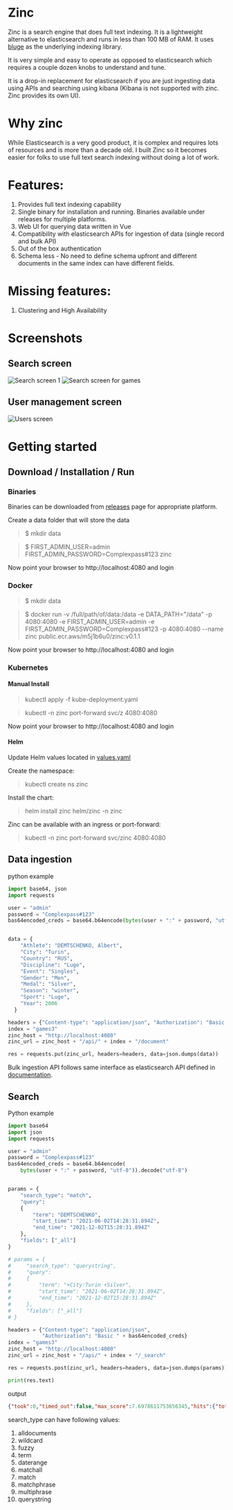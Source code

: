 # Zinc

Zinc is a search engine that does full text indexing. It is a lightweight alternative to elasticsearch and runs in less than 100 MB of RAM. It uses [bluge](https://github.com/blugelabs/bluge) as the underlying indexing library.

It is very simple and easy to operate as opposed to elasticsearch which requires a couple dozen knobs to understand and tune. 

It is a drop-in replacement for elasticsearch if you are just ingesting data using APIs and searching using kibana (Kibana is not supported with zinc. Zinc provides its own UI).

# Why zinc

  While Elasticsearch is a very good product, it is complex and requires lots of resources and is more than a decade old. I built Zinc so it becomes easier for folks to use full text search indexing without doing a lot of work.

# Features:

1. Provides full text indexing capability
2. Single binary for installation and running. Binaries available under releases for multiple platforms.
3. Web UI for querying data written in Vue
4. Compatibility with elasticsearch APIs for ingestion of data (single record and bulk API)
5. Out of the box authentication
6. Schema less - No need to define schema upfront and different documents in the same index can have different fields.

# Missing features:
1. Clustering and High Availability


# Screenshots

## Search screen
![Search screen 1](./screenshots/search_screen.jpg)
![Search screen for games](./screenshots/search_screen_paris.jpg)

## User management screen
![Users screen](./screenshots/users_screen.jpg)

# Getting started


## Download / Installation / Run

### Binaries
Binaries can be downloaded from [releases](https://github.com/prabhatsharma/zinc/releases) page for appropriate platform.

Create a data folder that will store the data
> $ mkdir data

> $ FIRST_ADMIN_USER=admin FIRST_ADMIN_PASSWORD=Complexpass#123 zinc 

Now point your browser to http://localhost:4080 and login


### Docker

> $ mkdir data

> $ docker run -v /full/path/of/data:/data -e DATA_PATH="/data" -p 4080:4080 -e FIRST_ADMIN_USER=admin -e FIRST_ADMIN_PASSWORD=Complexpass#123 -p 4080:4080 --name zinc public.ecr.aws/m5j1b6u0/zinc:v0.1.1 

Now point your browser to http://localhost:4080 and login

### Kubernetes

#### Manual Install

> kubectl apply -f kube-deployment.yaml

> kubectl -n zinc port-forward svc/z 4080:4080

Now point your browser to http://localhost:4080 and login

#### Helm

Update Helm values located in [values.yaml](helm/zinc/values.yaml)

Create the namespace:
> kubectl create ns zinc

Install the chart:
> helm install zinc helm/zinc -n zinc

Zinc can be available with an ingress or port-forward:
> kubectl -n zinc port-forward svc/zinc 4080:4080

## Data ingestion

python example

```py
import base64, json
import requests

user = "admin"
password = "Complexpass#123"
bas64encoded_creds = base64.b64encode(bytes(user + ":" + password, "utf-8")).decode("utf-8")


data = {
    "Athlete": "DEMTSCHENKO, Albert",
    "City": "Turin",
    "Country": "RUS",
    "Discipline": "Luge",
    "Event": "Singles",
    "Gender": "Men",
    "Medal": "Silver",
    "Season": "winter",
    "Sport": "Luge",
    "Year": 2006
  }

headers = {"Content-type": "application/json", "Authorization": "Basic " + bas64encoded_creds}
index = "games3"
zinc_host = "http://localhost:4080"
zinc_url = zinc_host + "/api/" + index + "/document"

res = requests.put(zinc_url, headers=headers, data=json.dumps(data))

```

Bulk ingestion API follows same interface as elasticsearch API defined in [documentation](https://www.elastic.co/guide/en/elasticsearch/reference/current/docs-bulk.html).

## Search

Python example

```py
import base64
import json
import requests

user = "admin"
password = "Complexpass#123"
bas64encoded_creds = base64.b64encode(
    bytes(user + ":" + password, "utf-8")).decode("utf-8")


params = {
    "search_type": "match",
    "query":
    {
        "term": "DEMTSCHENKO",
        "start_time": "2021-06-02T14:28:31.894Z",
        "end_time": "2021-12-02T15:28:31.894Z"
    },
    "fields": ["_all"]
}

# params = {
#     "search_type": "querystring",
#     "query":
#     {
#         "term": "+City:Turin +Silver",
#         "start_time": "2021-06-02T14:28:31.894Z",
#         "end_time": "2021-12-02T15:28:31.894Z"
#     },
#     "fields": ["_all"]
# }

headers = {"Content-type": "application/json",
           "Authorization": "Basic " + bas64encoded_creds}
index = "games3"
zinc_host = "http://localhost:4080"
zinc_url = zinc_host + "/api/" + index + "/_search"

res = requests.post(zinc_url, headers=headers, data=json.dumps(params))

print(res.text)

```

output

```json
{"took":0,"timed_out":false,"max_score":7.6978611753656345,"hits":{"total":{"value":3},"hits":[{"_index":"games3","_type":"games3","_id":"bd3e67f0-679b-4aa4-b0f5-81b9dc86a26a","_score":7.6978611753656345,"@timestamp":"2021-10-20T04:56:39.000871Z","_source":{"Athlete":"DEMTSCHENKO, Albert","City":"Turin","Country":"RUS","Discipline":"Luge","Event":"Singles","Gender":"Men","Medal":"Silver","Season":"winter","Sport":"Luge","Year":2006}},{"_index":"games3","_type":"games3","_id":"230349d9-72b3-4225-bac7-a8ab31af046d","_score":7.6978611753656345,"@timestamp":"2021-10-20T04:56:39.215124Z","_source":{"Athlete":"DEMTSCHENKO, Albert","City":"Sochi","Country":"RUS","Discipline":"Luge","Event":"Singles","Gender":"Men","Medal":"Silver","Season":"winter","Sport":"Luge","Year":2014}},{"_index":"games3","_type":"games3","_id":"338fea31-81f2-4b56-a096-b8294fb6cc92","_score":7.671309826309841,"@timestamp":"2021-10-20T04:56:39.215067Z","_source":{"Athlete":"DEMTSCHENKO, Albert","City":"Sochi","Country":"RUS","Discipline":"Luge","Event":"Mixed Relay","Gender":"Men","Medal":"Silver","Season":"winter","Sport":"Luge","Year":2014}}]},"buckets":null,"error":""}
```

search_type can have following values:

1. alldocuments
2. wildcard
3. fuzzy
4. term
5. daterange
6. matchall
7. match
8. matchphrase
9. multiphrase
10. querystring




